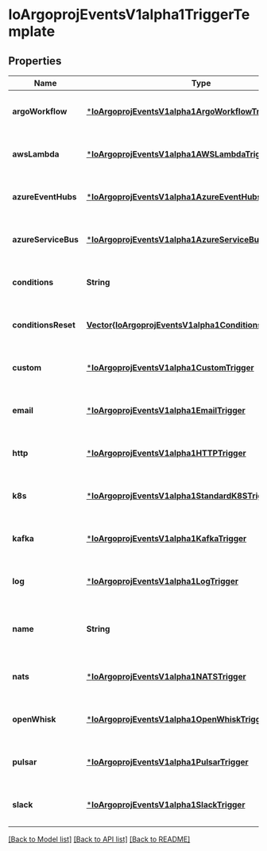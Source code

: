 # IoArgoprojEventsV1alpha1TriggerTemplate


## Properties
Name | Type | Description | Notes
------------ | ------------- | ------------- | -------------
**argoWorkflow** | [***IoArgoprojEventsV1alpha1ArgoWorkflowTrigger**](IoArgoprojEventsV1alpha1ArgoWorkflowTrigger.md) |  | [optional] [default to nothing]
**awsLambda** | [***IoArgoprojEventsV1alpha1AWSLambdaTrigger**](IoArgoprojEventsV1alpha1AWSLambdaTrigger.md) |  | [optional] [default to nothing]
**azureEventHubs** | [***IoArgoprojEventsV1alpha1AzureEventHubsTrigger**](IoArgoprojEventsV1alpha1AzureEventHubsTrigger.md) |  | [optional] [default to nothing]
**azureServiceBus** | [***IoArgoprojEventsV1alpha1AzureServiceBusTrigger**](IoArgoprojEventsV1alpha1AzureServiceBusTrigger.md) |  | [optional] [default to nothing]
**conditions** | **String** |  | [optional] [default to nothing]
**conditionsReset** | [**Vector{IoArgoprojEventsV1alpha1ConditionsResetCriteria}**](IoArgoprojEventsV1alpha1ConditionsResetCriteria.md) |  | [optional] [default to nothing]
**custom** | [***IoArgoprojEventsV1alpha1CustomTrigger**](IoArgoprojEventsV1alpha1CustomTrigger.md) |  | [optional] [default to nothing]
**email** | [***IoArgoprojEventsV1alpha1EmailTrigger**](IoArgoprojEventsV1alpha1EmailTrigger.md) |  | [optional] [default to nothing]
**http** | [***IoArgoprojEventsV1alpha1HTTPTrigger**](IoArgoprojEventsV1alpha1HTTPTrigger.md) |  | [optional] [default to nothing]
**k8s** | [***IoArgoprojEventsV1alpha1StandardK8STrigger**](IoArgoprojEventsV1alpha1StandardK8STrigger.md) |  | [optional] [default to nothing]
**kafka** | [***IoArgoprojEventsV1alpha1KafkaTrigger**](IoArgoprojEventsV1alpha1KafkaTrigger.md) |  | [optional] [default to nothing]
**log** | [***IoArgoprojEventsV1alpha1LogTrigger**](IoArgoprojEventsV1alpha1LogTrigger.md) |  | [optional] [default to nothing]
**name** | **String** | Name is a unique name of the action to take. | [optional] [default to nothing]
**nats** | [***IoArgoprojEventsV1alpha1NATSTrigger**](IoArgoprojEventsV1alpha1NATSTrigger.md) |  | [optional] [default to nothing]
**openWhisk** | [***IoArgoprojEventsV1alpha1OpenWhiskTrigger**](IoArgoprojEventsV1alpha1OpenWhiskTrigger.md) |  | [optional] [default to nothing]
**pulsar** | [***IoArgoprojEventsV1alpha1PulsarTrigger**](IoArgoprojEventsV1alpha1PulsarTrigger.md) |  | [optional] [default to nothing]
**slack** | [***IoArgoprojEventsV1alpha1SlackTrigger**](IoArgoprojEventsV1alpha1SlackTrigger.md) |  | [optional] [default to nothing]


[[Back to Model list]](../README.md#models) [[Back to API list]](../README.md#api-endpoints) [[Back to README]](../README.md)


